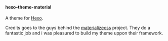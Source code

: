 #### hexo-theme-material

A theme for [Hexo].

Credits goes to the guys behind the [materializecss] project. They do a fantastic job and i was pleasured to build my theme uppon their framework.

[Hexo]: http://zespia.tw/hexo/
[materializecss]: http://materializecss.com/
